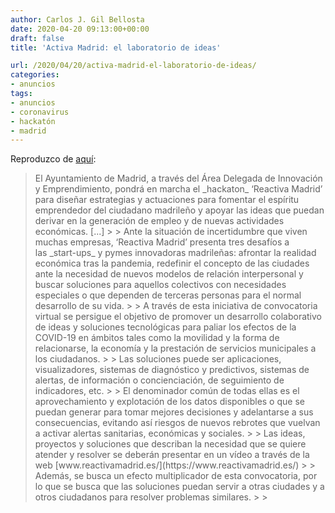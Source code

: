 ```yaml
---
author: Carlos J. Gil Bellosta
date: 2020-04-20 09:13:00+00:00
draft: false
title: 'Activa Madrid: el laboratorio de ideas'

url: /2020/04/20/activa-madrid-el-laboratorio-de-ideas/
categories:
- anuncios
tags:
- anuncios
- coronavirus
- hackatón
- madrid
---
```





Reproduzco de [aquí](https://www.madrid.es/portales/munimadrid/es/Inicio/El-Ayuntamiento/Todas-las-noticias/El-Ayuntamiento-de-Madrid-presenta-el-hackathon-Reactiva-Madrid/?vgnextfmt=default&vgnextoid=11fe60ff77781710VgnVCM2000001f4a900aRCRD&vgnextchannel=e40362215c483510VgnVCM2000001f4a900aRCRD):







<blockquote>El Ayuntamiento de Madrid, a través del Área Delegada de Innovación y Emprendimiento, pondrá en marcha el _hackaton_ ‘Reactiva Madrid’ para diseñar estrategias y actuaciones para fomentar el espíritu emprendedor del ciudadano madrileño y apoyar las ideas que puedan derivar en la generación de empleo y de nuevas actividades económicas. [...]
>
> Ante la situación de incertidumbre que viven muchas empresas, ‘Reactiva Madrid’ presenta tres desafíos a las _start-ups_ y pymes innovadoras madrileñas: afrontar la realidad económica tras la pandemia, redefinir el concepto de las ciudades ante la necesidad de nuevos modelos de relación interpersonal y buscar soluciones para aquellos colectivos con necesidades especiales o que dependen de terceras personas para el normal desarrollo de su vida.
>
> A través de esta iniciativa de convocatoria virtual se persigue el objetivo de promover un desarrollo colaborativo de ideas y soluciones tecnológicas para paliar los efectos de la COVID-19 en ámbitos tales como la movilidad y la forma de relacionarse, la economía y la prestación de servicios municipales a los ciudadanos.
>
> Las soluciones puede ser aplicaciones, visualizadores, sistemas de diagnóstico y predictivos, sistemas de alertas, de información o concienciación, de seguimiento de indicadores, etc.
>
> El denominador común de todas ellas es el aprovechamiento y explotación de los datos disponibles o que se puedan generar para tomar mejores decisiones y adelantarse a sus consecuencias, evitando así riesgos de nuevos rebrotes que vuelvan a activar alertas sanitarias, económicas y sociales.
>
> Las ideas, proyectos y soluciones que describan la necesidad que se quiere atender y resolver se deberán presentar en un vídeo a través de la web [www.reactivamadrid.es/](https://www.reactivamadrid.es/)
>
> Además, se busca un efecto multiplicador de esta convocatoria, por lo que se busca que las soluciones puedan servir a otras ciudades y a otros ciudadanos para resolver problemas similares.
>
> </blockquote>



